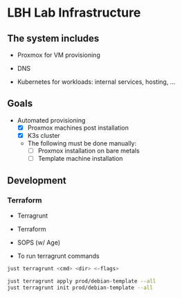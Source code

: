 # LBH Lab Infrastructure

## The system includes

- Proxmox for VM provisioning

- DNS

- Kubernetes for workloads: internal services, hosting, ...

## Goals

- Automated provisioning
  - [x] Proxmox machines post installation
  - [x] K3s cluster

  - The following must be done manually:
    - [ ] Proxmox installation on bare metals
    - [ ] Template machine installation

## Development

### Terraform

- Terragrunt
- Terraform
- SOPS (w/ Age)

- To run terragrunt commands

```bash
just terragrunt <cmd> <dir> <-flags>

just terragrunt apply prod/debian-template --all
just terragrunt init prod/debian-template --all
```
